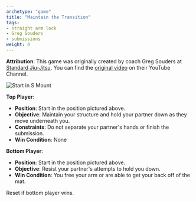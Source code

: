 ```yaml
---
archetype: "game"
title: "Maintain the Transition"
tags:
- straight arm lock
- Greg Souders
- submissions
weight: 4
---
```


**Attribution**: This game was originally created by coach Greg Souders at [Standard Jiu-Jitsu](https://standardjiujitsu.com). You can find the [original video](https://www.youtube.com/watch?v=n2kfNdH6oo4) on their YouTube Channel.

  ![Start in S Mount](/images/standard_arm_bar.png)

**Top Player**:
  * **Position**: Start in the position pictured above.
  * **Objective**: Maintain your structure and hold your partner down as they move underneath you.
  * **Constraints**: Do not separate your partner's hands or finish the submission.
  * **Win Condition**: None

**Bottom Player**:
  * **Position**: Start in the position pictured above.
  * **Objective**: Resist your partner's attempts to hold you down.
  * **Win Condition**: You free your arm or are able to get your back off of the mat.

Reset if bottom player wins.